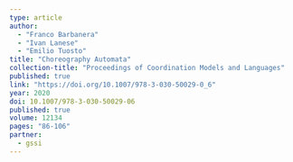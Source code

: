 ```yaml
---
type: article
author:
  - "Franco Barbanera"
  - "Ivan Lanese"
  - "Emilio Tuosto"
title: "Choreography Automata"
collection-title: "Proceedings of Coordination Models and Languages"
published: true
link: "https://doi.org/10.1007/978-3-030-50029-0_6"
year: 2020
doi: 10.1007/978-3-030-50029-06
published: true
volume: 12134
pages: "86-106"
partner:
  - gssi
---
```

